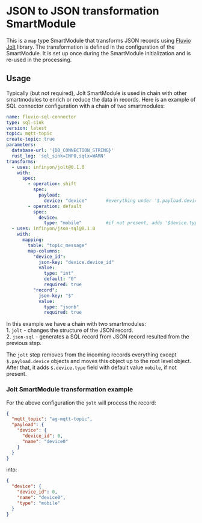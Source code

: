 # JSON to JSON transformation SmartModule
This is a `map` type SmartModule that transforms JSON records using [Fluvio Jolt](https://github.com/infinyon/fluvio-jolt) library.
The transformation is defined in the configuration of the SmartModule. It is set up once during the SmartModule initialization
and is re-used in the processing.

## Usage
Typically (but not required), Jolt SmartModule is used in chain with other smartmodules to enrich or reduce the data in records.
Here is an example of SQL connector configuration with a chain of two smartmodules:
```yaml
name: fluvio-sql-connector
type: sql-sink
version: latest
topic: mqtt-topic
create-topic: true
parameters:
  database-url: '{DB_CONNECTION_STRING}'
  rust_log: 'sql_sink=INFO,sqlx=WARN'
transforms:
  - uses: infinyon/jolt@0.1.0
    with:
      spec:
        - operation: shift
          spec:
            payload:
              device: "device"       #everything under '$.payload.device.*' goes to '$.device.*'
        - operation: default
          spec:
            device:
              type: "mobile"         #if not present, adds '$device.type' = 'mobile'
  - uses: infinyon/json-sql@0.1.0
    with:
      mapping:
        table: "topic_message"
        map-columns:
          "device_id":
            json-key: "device.device_id"
            value:
              type: "int"
              default: "0"
              required: true
          "record":
            json-key: "$"
            value:
              type: "jsonb"
              required: true
```

In this example we have a chain with two smartmodules:  
    1. `jolt` - changes the structure of the JSON record.  
    2. `json-sql` - generates a SQL record from JSON record resulted from the previous step.

The `jolt` step removes from the incoming records everything except `$.payload.device` objects and moves this object up to
the root level object. After that, it adds `$.device.type` field with default value `mobile`, if not present.

### Jolt SmartModule transformation example
For the above configuration the `jolt` will process the record:
```json
{
  "mqtt_topic": "ag-mqtt-topic",
  "payload": {
    "device": {
      "device_id": 0,
      "name": "device0"
    }
  }
}
```
into:
```json
{
  "device": {
    "device_id": 0,
    "name": "device0",
    "type": "mobile"
  }
}
```
